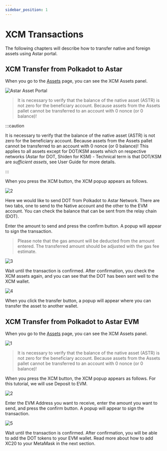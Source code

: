 ```yaml
---
sidebar_position: 1
---
```


# XCM Transactions

The following chapters will describe how to transfer native and foreign assets using Astar portal.

## XCM Transfer from Polkadot to Astar

When you go to the [Assets](https://portal.astar.network/#/assets) page, you can see the XCM Assets panel.

![Astar Asset Portal](img/1.png)

> It is necessary to verify that the balance of the native asset (ASTR) is not zero for the beneficiary account. Because assets from the Assets pallet cannot be transferred to an account with 0 nonce (or 0 balance)!

:::caution

It is necessary to verify that the balance of the native asset (ASTR) is not zero for the beneficiary account. Because assets from the Assets pallet cannot be transferred to an account with 0 nonce (or 0 balance)! This applies to all assets except for DOT/KSM assets which on respective networks (Astar for DOT, Shiden for KSM) - Technical term is that DOT/KSM are _sufficient assets_, see User Guide for more details.

:::

When you press the XCM button, the XCM popup appears as follows.

![2](img/2.png)

Here we would like to send DOT from Polkadot to Astar Network. There are two tabs, one to send to the Native account and the other to the EVM account. You can check the balance that can be sent from the relay chain (DOT).

Enter the amount to send and press the confirm button. A popup will appear to sign the transaction.

> Please note that the gas amount will be deducted from the amount entered. The transferred amount should be adjusted with the gas fee estimate.

![3](img/3.png)

Wait until the transaction is confirmed. After confirmation, you check the XCM assets again, and you can see that the DOT has been sent well to the XCM wallet.

![4](img/4.png)

When you click the transfer button, a popup will appear where you can transfer the asset to another wallet.

## XCM Transfer from Polkadot to Astar EVM

When you go to the [Assets](https://portal.astar.network/#/assets) page, you can see the XCM Assets panel.

![1](img/1.png)

> It is necessary to verify that the balance of the native asset (ASTR) is not zero for the beneficiary account. Because assets from the Assets pallet cannot be transferred to an account with 0 nonce (or 0 balance)!

When you press the XCM button, the XCM popup appears as follows. For this tutorial, we will use Deposit to EVM.

![2](img/2.png)

Enter the EVM Address you want to receive, enter the amount you want to send, and press the confirm button. A popup will appear to sign the transaction.

![5](img/5.png)

Wait until the transaction is confirmed. After confirmation, you will be able to add the DOT tokens to your EVM wallet. Read more about how to add XC20 to your MetaMask in the next section.
